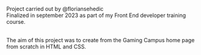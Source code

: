 Project carried out by @floriansehedic<br/>
Finalized in september 2023 as part of my Front End developer training course.

<br/>The aim of this project was to create from the Gaming Campus home page from scratch in HTML and CSS.  
